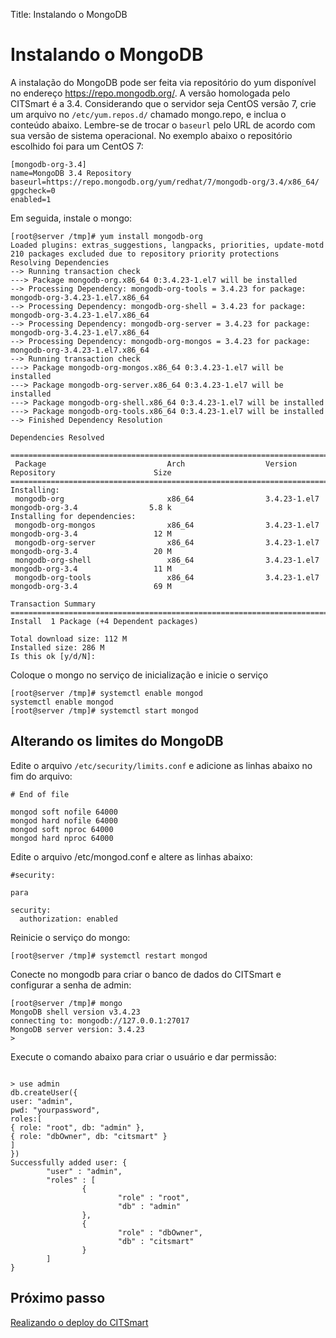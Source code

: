 Title: Instalando o MongoDB

# Instalando o MongoDB

A instalação do MongoDB pode ser feita via repositório do yum disponível no endereço https://repo.mongodb.org/. A versão homologada pelo CITSmart é a 3.4. Considerando que o servidor seja CentOS versão 7, crie um arquivo no `/etc/yum.repos.d/` chamado mongo.repo, e inclua o conteúdo abaixo. Lembre-se de trocar o `baseurl` pelo URL de acordo com sua versão de sistema operacional. No exemplo abaixo o repositório escolhido foi para um CentOS 7:

``` shell
[mongodb-org-3.4]
name=MongoDB 3.4 Repository
baseurl=https://repo.mongodb.org/yum/redhat/7/mongodb-org/3.4/x86_64/
gpgcheck=0
enabled=1
```

Em seguida, instale o mongo:

``` shell
[root@server /tmp]# yum install mongodb-org
Loaded plugins: extras_suggestions, langpacks, priorities, update-motd
210 packages excluded due to repository priority protections
Resolving Dependencies
--> Running transaction check
---> Package mongodb-org.x86_64 0:3.4.23-1.el7 will be installed
--> Processing Dependency: mongodb-org-tools = 3.4.23 for package: mongodb-org-3.4.23-1.el7.x86_64
--> Processing Dependency: mongodb-org-shell = 3.4.23 for package: mongodb-org-3.4.23-1.el7.x86_64
--> Processing Dependency: mongodb-org-server = 3.4.23 for package: mongodb-org-3.4.23-1.el7.x86_64
--> Processing Dependency: mongodb-org-mongos = 3.4.23 for package: mongodb-org-3.4.23-1.el7.x86_64
--> Running transaction check
---> Package mongodb-org-mongos.x86_64 0:3.4.23-1.el7 will be installed
---> Package mongodb-org-server.x86_64 0:3.4.23-1.el7 will be installed
---> Package mongodb-org-shell.x86_64 0:3.4.23-1.el7 will be installed
---> Package mongodb-org-tools.x86_64 0:3.4.23-1.el7 will be installed
--> Finished Dependency Resolution

Dependencies Resolved

===========================================================================================================================
 Package                           Arch                  Version                      Repository                      Size
===========================================================================================================================
Installing:
 mongodb-org                       x86_64                3.4.23-1.el7                 mongodb-org-3.4                5.8 k
Installing for dependencies:
 mongodb-org-mongos                x86_64                3.4.23-1.el7                 mongodb-org-3.4                 12 M
 mongodb-org-server                x86_64                3.4.23-1.el7                 mongodb-org-3.4                 20 M
 mongodb-org-shell                 x86_64                3.4.23-1.el7                 mongodb-org-3.4                 11 M
 mongodb-org-tools                 x86_64                3.4.23-1.el7                 mongodb-org-3.4                 69 M

Transaction Summary
===========================================================================================================================
Install  1 Package (+4 Dependent packages)

Total download size: 112 M
Installed size: 286 M
Is this ok [y/d/N]:

```

Coloque o mongo no serviço de inicialização e inicie o serviço
``` shell
[root@server /tmp]# systemctl enable mongod
systemctl enable mongod
[root@server /tmp]# systemctl start mongod
```

## Alterando os limites do MongoDB

Edite o arquivo `/etc/security/limits.conf` e adicione as linhas abaixo no fim do arquivo:

``` shell
# End of file

mongod soft nofile 64000
mongod hard nofile 64000
mongod soft nproc 64000
mongod hard nproc 64000

```

Edite o arquivo /etc/mongod.conf e altere as linhas abaixo:

``` shell
#security:

para

security:
  authorization: enabled

```

Reinicie o serviço do mongo:

``` shell
[root@server /tmp]# systemctl restart mongod
```
Conecte no mongodb para criar o banco de dados do CITSmart e configurar a senha de admin:
``` shell
[root@server /tmp]# mongo
MongoDB shell version v3.4.23
connecting to: mongodb://127.0.0.1:27017
MongoDB server version: 3.4.23
>
```

Execute o comando abaixo para criar o usuário e dar permissão:

```shell

> use admin
db.createUser({
user: "admin",
pwd: "yourpassword",
roles:[
{ role: "root", db: "admin" },
{ role: "dbOwner", db: "citsmart" }
]
})
Successfully added user: {
        "user" : "admin",
        "roles" : [
                {
                        "role" : "root",
                        "db" : "admin"
                },
                {
                        "role" : "dbOwner",
                        "db" : "citsmart"
                }
        ]
}

```

## Próximo passo

[Realizando o deploy do CITSmart][1]

[1]:/pt-br/citsmart-platform-8/get-started/installation-and-upgrade/perform-installation/deploy-citsmart.html
